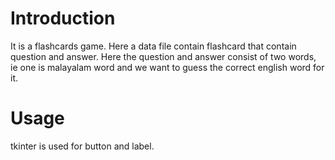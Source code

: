 # Introduction

It is a flashcards game. Here a data file contain flashcard that contain question and answer. Here the question and answer consist of two words, ie one is malayalam word and we want to guess the correct english word for it.

# Usage

tkinter is used for button and label.

